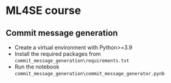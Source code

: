 # ML4SE course

## Commit message generation
- Create a virtual environment with Python>=3.9
- Install the required packages from `commit_message_generation\requirements.txt`
- Run the notebook `commit_message_generation\commit_message_generator.pynb`
